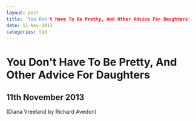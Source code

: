 ```yaml
---
layout: post
title: 'You Don't Have To Be Pretty, And Other Advice For Daughters'
date: 11-Nov-2013
categories: tbd
---
```


# You Don't Have To Be Pretty, And Other Advice For Daughters

## 11th November 2013

<p <img class="photo-horiz" src="/images/2013/11/diana-vreeland-by-richard-avedon.jpg" />(Diana Vreeland by Richard Avedon)</p>

<p  "You don't have to be pretty. You don't owe prettiness to anyone. Not to your boyfriend/spouse/partner,   not to your co-workers,   especially not to random men on the street. You don't owe it to your mother, you don't owe it to your children, you don't owe it to civilization in general. Prettiness is not a rent you pay for occupying a space marked "female".</p>

<p Diana Vreeland.</p>

<p (And when Helen Mirren was asked what she would have taught a daughter, had she had one, she answered 'Two words. Fuck off.'</p>
